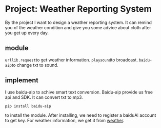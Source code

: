 Project: Weather Reporting System
===
By the project I want to design a weather reporting system. It can remind you of the weather condition and give you some advice about cloth after you get up every day.
## module
```urllib.request```to get weather information.
```playsound```to broadcast.
```baidu-aip```to change txt to sound.
## implement
I use baidu-aip to achive smart text conversion. Baidu-aip provide us free api and SDK. It can convert txt to mp3.
```
pip install baidu-aip
```
to install the module.
After installing, we need to register a baiduAI account to get key. 
For weather information, we get it from [weather](http://apis.juhe.cn/simpleWeather).
